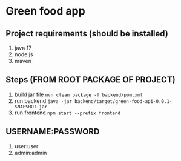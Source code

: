 # Green food app

## Project requirements (should be installed)
1) java 17
2) node.js
3) maven

## Steps (FROM ROOT PACKAGE OF PROJECT)
1) build jar file `mvn clean package -f backend/pom.xml`
2) run backend `java -jar backend/target/green-food-api-0.0.1-SNAPSHOT.jar`
3) run frontend `npm start --prefix frontend`

## USERNAME:PASSWORD
1) user:user
2) admin:admin
